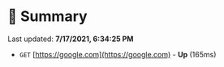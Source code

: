 # 📖 Summary
Last updated: **7/17/2021, 6:34:25 PM**

- `GET` [https://google.com](https://google.com) - **Up** (165ms)
